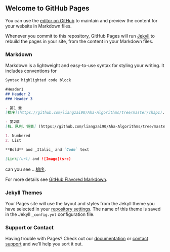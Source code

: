 ## Welcome to GitHub Pages

You can use the [editor on GitHub](https://github.com/liangzai90/Aha-Algorithms/edit/master/README.md) to maintain and preview the content for your website in Markdown files.

Whenever you commit to this repository, GitHub Pages will run [Jekyll](https://jekyllrb.com/) to rebuild the pages in your site, from the content in your Markdown files.

### Markdown

Markdown is a lightweight and easy-to-use syntax for styling your writing. It includes conventions for

```markdown
Syntax highlighted code block

#Header1 
## Header 2
### Header 3

- 第1 章
[排序](https://github.com/liangzai90/Aha-Algorithms/tree/master/chap1).

- 第2章
[栈、队列、链表] (https://github.com/liangzai90/Aha-Algorithms/tree/master/chap2)

1. Numbered
2. List

**Bold** and _Italic_ and `Code` text

[Link](url) and ![Image](src)
```

 can you see ...[排序](https://github.com/liangzai90/Aha-Algorithms/tree/master/chap1).

For more details see [GitHub Flavored Markdown](https://guides.github.com/features/mastering-markdown/).

### Jekyll Themes

Your Pages site will use the layout and styles from the Jekyll theme you have selected in your [repository settings](https://github.com/liangzai90/Aha-Algorithms/settings). The name of this theme is saved in the Jekyll `_config.yml` configuration file.

### Support or Contact

Having trouble with Pages? Check out our [documentation](https://help.github.com/categories/github-pages-basics/) or [contact support](https://github.com/contact) and we’ll help you sort it out.
